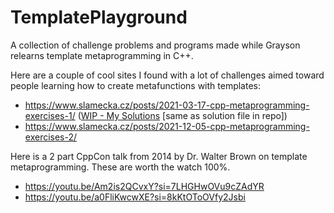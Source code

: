 # TemplatePlayground
A collection of challenge problems and programs made while Grayson relearns template metaprogramming in C++.

Here are a couple of cool sites I found with a lot of challenges aimed toward people learning how to create metafunctions with templates:
* https://www.slamecka.cz/posts/2021-03-17-cpp-metaprogramming-exercises-1/ ([WIP - My Solutions](https://godbolt.org/z/qrzqYhMdz) [same as solution file in repo])
* https://www.slamecka.cz/posts/2021-12-05-cpp-metaprogramming-exercises-2/

Here is a 2 part CppCon talk from 2014 by Dr. Walter Brown on template metaprogramming. These are worth the watch 100%.
* https://youtu.be/Am2is2QCvxY?si=7LHGHwOVu9cZAdYR
* https://youtu.be/a0FliKwcwXE?si=8kKtOToOVfy2Jsbi
